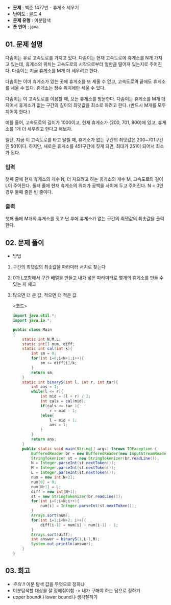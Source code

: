 - **문제** : 백준 1477번 - 휴게소 세우기
- **난이도** : 골드 4
- **문제 유형** : 이분탐색
- **푼 언어** : java

## 01. 문제 설명

<p>다솜이는 유료 고속도로를 가지고 있다. 다솜이는 현재 고속도로에 휴게소를 N개 가지고 있는데, 휴게소의 위치는 고속도로의 시작으로부터 얼만큼 떨어져 있는지로 주어진다. 다솜이는 지금 휴게소를 M개 더 세우려고 한다.</p>

<p>다솜이는 이미 휴게소가 있는 곳에 휴게소를 또 세울 수 없고, 고속도로의 끝에도 휴게소를 세울 수 없다. 휴게소는 정수 위치에만 세울 수 있다.</p>

<p>다솜이는 이 고속도로를 이용할 때, 모든 휴게소를 방문한다. 다솜이는 휴게소를 M개 더 지어서 휴게소가 없는 구간의 길이의 최댓값을 최소로 하려고 한다. (반드시 M개를 모두 지어야 한다.)</p>

<p>예를 들어, 고속도로의 길이가 1000이고, 현재 휴게소가 {200, 701, 800}에 있고, 휴게소를 1개 더 세우려고 한다고 해보자.</p>

<p>일단, 지금 이 고속도로를 타고 달릴 때, 휴게소가 없는 구간의 최댓값은 200~701구간인 501이다. 하지만, 새로운 휴게소를 451구간에 짓게 되면, 최대가 251이 되어서 최소가 된다.</p>

### 입력 

 <p>첫째 줄에 현재 휴게소의 개수 N, 더 지으려고 하는 휴게소의 개수 M, 고속도로의 길이 L이 주어진다. 둘째 줄에 현재 휴게소의 위치가 공백을 사이에 두고 주어진다. N = 0인 경우 둘째 줄은 빈 줄이다.</p>

### 출력 

 <p>첫째 줄에 M개의 휴게소를 짓고 난 후에 휴게소가 없는 구간의 최댓값의 최솟값을 출력한다.</p>

## 02. 문제 풀이

- 방법 <br>
1. 구간의 최댓값의 최솟값을 파라미터 서치로 찾는다<br>
2. 0과 L포함해서 구간 배열을 만들고 내가 넣은 파라미터로 몇개의 휴게소를 만들 수 있는 지 체크
3. 많으면 더 큰 값, 적으면 더 적은 값

    <코드>
    ```java
    import java.util.*;
    import java.io.*;

    public class Main
    {
        static int N,M,L;
        static int[] num, diff;
        static int cal(int k){
            int sm = 0;
            for(int i=0;i<N+1;i++){
                sm += diff[i]/k;
            }
            return sm;
        }
        static int binaryS(int l, int r, int tar){
            int ans = 1;
            while(l <= r){
                int mid = (l + r) / 2;
                int cals = cal(mid);
                if(cals <= tar ){
                    r = mid - 1;
                }else{
                    l = mid + 1;
                    ans = l;
                }
            }
            return ans;
        }
        public static void main(String[] args) throws IOException {
            BufferedReader br = new BufferedReader(new InputStreamReader(System.in));
            StringTokenizer st = new StringTokenizer(br.readLine());
            N = Integer.parseInt(st.nextToken());
            M = Integer.parseInt(st.nextToken());
            L = Integer.parseInt(st.nextToken());
            num = new int[N+2];
            num[0] = 0;
            num[N+1] = L;
            diff = new int[N+1];
            st = new StringTokenizer(br.readLine());
            for(int i=0;i<N;i++){
                num[i] = Integer.parseInt(st.nextToken());
            }
            Arrays.sort(num);
            for(int i=1;i<N+2; i++){
                diff[i-1] = num[i] - num[i-1] - 1;
            }
            Arrays.sort(diff);
            int answer = binaryS(1,L-1,M);
            System.out.println(answer);
        }
    }
    ```
## 03. 회고
- *주의 !!* 이분 탐색 값을 무엇으로 정하냐 <br>
- 이분탐색할 대상을 잘 정해줘야함 -> 내가 구해야 하는 답으로 정하기
- upper bound냐 lower bound냐 생각잘하기